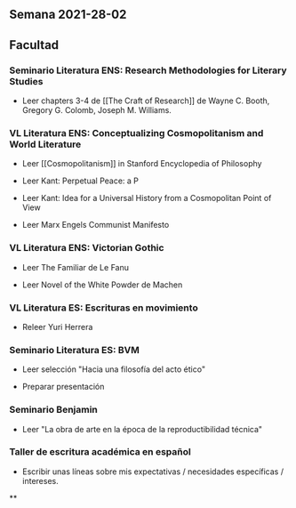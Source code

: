 
## Semana 2021-28-02

## Facultad

### Seminario Literatura ENS: Research Methodologies for Literary Studies
-   Leer chapters 3-4 de [[The Craft of Research]] de Wayne C. Booth, Gregory G. Colomb, Joseph M. Williams.

### VL Literatura ENS: Conceptualizing Cosmopolitanism and World Literature
-   Leer [[Cosmopolitanism]] in Stanford Encyclopedia of Philosophy
-   Leer Kant: Perpetual Peace: a P
-   Leer Kant: Idea for a Universal History from a Cosmopolitan Point of View
    
-   Leer Marx Engels Communist Manifesto
    

### VL Literatura ENS: Victorian Gothic

-   Leer The Familiar de Le Fanu 
    
-   Leer Novel of the White Powder de Machen
    

### VL Literatura ES: Escrituras en movimiento

-   Releer Yuri Herrera
    

### Seminario Literatura ES: BVM

-   Leer selección "Hacia una filosofía del acto ético"
    
-   Preparar presentación
    

### Seminario Benjamin

-   Leer "La obra de arte en la época de la reproductibilidad técnica"
    

### Taller de escritura académica en español

-   Escribir unas líneas sobre mis expectativas / necesidades específicas / intereses.
    

  
**